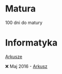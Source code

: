 # Matura
100 dni do matury

# Informatyka
[Arkusze](https://arkusze.pl/informatyka-matura-poziom-rozszerzony/)

❌ Maj 2016 - [Arkusz](https://arkusze.pl/matura-informatyka-2016-maj-poziom-rozszerzony/) <br />
